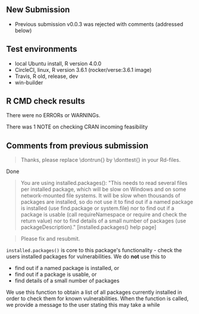 ## New Submission
  * Previous submission v0.0.3 was rejected with comments (addressed below)

## Test environments
* local Ubuntu install, R version 4.0.0
* CircleCI, linux, R version 3.6.1 (rocker/verse:3.6.1 image)
* Travis, R old, release, dev
* win-builder

## R CMD check results
There were no ERRORs or WARNINGs. 

There was 1 NOTE on checking CRAN incoming feasibility

## Comments from previous submission

> Thanks, please replace \dontrun{} by \donttest{} in your Rd-files.

Done

> You are using installed.packages():
> "This needs to read several files per installed package, which will be
> slow on Windows and on some network-mounted file systems.
> It will be slow when thousands of packages are installed, so do not use
> it to find out if a named package is installed (use find.package or
> system.file) nor to find out if a package is usable (call
> requireNamespace or require and check the return value) nor to find
> details of a small number of packages (use packageDescription)."
> [installed.packages() help page]

> Please fix and resubmit.

`installed.packages()` is core to this package's functionality - check the users 
installed packages for vulnerabilities. We do __not__ use this to
 * find out if a named package is installed, or
 * find out if a package is usable, or
 * find details of a small number of packages

We use this function to obtain a list of all packages currently installed in order to check
them for known vulnerabilities. When the function is called, we provide a message to the user
stating this may take a while
